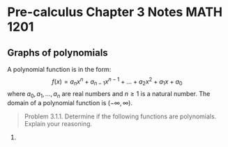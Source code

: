 
# Pre-calculus Chapter 3 Notes MATH 1201

## Graphs of polynomials

A polynomial function is in the form:
$$ f(x)=a_nx^n+a_{n-1}x^{n-1}+...+a_2x^2+a_1x+a_0 $$
where $a_0,a_1,...,a_n$ are real numbers and $n\geq1$ is a natural number. The domain of a polynomial function is $(-\infty,\infty)$.

> Problem 3.1.1. Determine if the following functions are polynomials. Explain your reasoning.

1. 